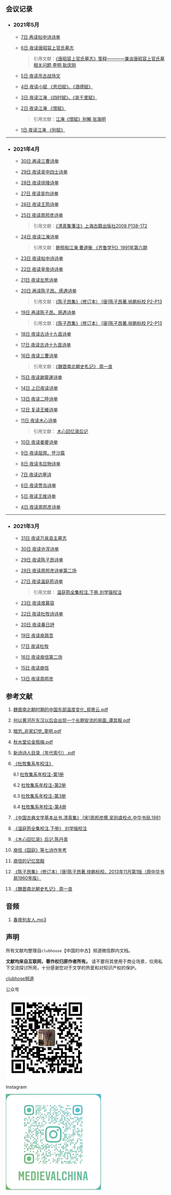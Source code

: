 ## 会议记录
- ### 2021年5月
  + [7日 再读帖中诗诗单](meetings/2021-05/5-7再读帖中诗.pdf)

  + [6日 夜读唐昭容上官氏墓志](meetings/2021-05/5-6夜读唐昭容上官氏墓志.pdf)
    > 引用文献：[《唐昭容上官氏墓志》笺释————兼谈唐昭容上官氏墓相关问题 李明 耿庆刚](references/唐昭容上官氏墓志_笺释_兼谈唐昭容上官氏墓相关问题_李明_耿庆刚.pdf)

  + [5日 夜读吊古战场文](meetings/2021-05/5-5夜读吊古战场文.pdf)

  + [4日 夜读小赋 《思旧赋》、《酒德赋》](meetings/2021-05/5-4夜读小赋。思旧赋。酒德赋.pdf)

  + [3日 夜读江淹 《四时赋》、《哀千里赋》](meetings/2021-05/5-3夜读江淹。四时赋。哀千里赋。.pdf)

  + [2日 夜读江淹 《恨赋》](meetings/2021-05/5-2夜读江淹。恨赋.pdf)
    > 引用文献：[江淹《恨赋》别解 张海明](references/江淹_恨赋_别解_张海明.pdf)

  + [1日 夜读江淹 《别赋》](meetings/2021-05/5-1夜读江淹。别赋.pdf)

---

- ### 2021年4月
  + [30日 再读三曹诗单](meetings/2021-04/4-30再读三曹.pdf)

  + [29日 夜读吴中四士诗单](meetings/2021-04/4-29夜读吴中四士.pdf)
  
  + [28日 夜读徐陵诗单](meetings/2021-04/4-28夜读徐陵.pdf)
  
  + [27日 夜读吴均诗单](meetings/2021-04/4-27夜读吴均.pdf)
  
  + [26日 夜读王筠诗单](meetings/2021-04/4-26夜读王筠.pdf)
  
  + [25日 夜读周邦彦诗单](meetings/2021-04/4-25夜读周邦彦.pdf)
    > 引用文献：[《清真集箋注》上海古籍出版社2008 P138-172](references/《清真集箋注》上海古籍出版社2008P138-172.pdf)
  
  + [24日 夜读江淹诗单](meetings/2021-04/4-24夜读江淹.pdf)
    > 引用文献：[鲍照和江淹 曹道衡 《齐鲁学刊》1991年第六期](references/鲍照和江淹.pdf)
   
  + [23日 夜读帖中诗诗单](meetings/2021-04/4-23夜读帖中诗.pdf)
  
  + [22日 夜读皇帝诗诗单](meetings/2021-04/4-22夜读皇帝诗更新.pdf)

  + [21日 夜读左思诗单](meetings/2021-04/4-21夜读左思.pdf)

  + [20日 再读陈子昂。感遇诗单](meetings/2021-04/4-19再读陈子昂。感遇.pdf)
    > 引用文献：[《陈子昂集》（修订本） [唐]陈子昂著.徐鹏标校 P2-P13](references/《陈子昂集》(修订本)[唐]陈子昂著.徐鹏标校。2013年11月第1版(原中华书局1960年版).pdf)

  + [19日 再读陈子昂。感遇诗单](meetings/2021-04/4-19再读陈子昂。感遇.pdf)
    > 引用文献：[《陈子昂集》（修订本） [唐]陈子昂著.徐鹏标校 P2-P13](references/《陈子昂集》(修订本)[唐]陈子昂著.徐鹏标校。2013年11月第1版(原中华书局1960年版).pdf)

  + [18日 夜读古诗十九首诗单](meetings/2021-04/4-17。18夜读古诗十九首.pdf)

  + [17日 夜读古诗十九首诗单](meetings/2021-04/4-17。18夜读古诗十九首.pdf)

  + [16日 夜读三曹诗单](meetings/2021-04/4-16夜读三曹.pdf)
    > 引用文献：[《魏晋南北朝史札记》 周一良](references/4-16_魏晋南北朝史札记_周一良.pdf)

  + [15日 夜读謝靈運诗单](meetings/2021-04/4-15夜读謝靈運.pdf)

  + [14日 上巳夜读诗单](meetings/2021-04/4-14上巳夜读.pdf)
  
  + [13日 夜读二陸诗单](meetings/2021-04/4-13二陸.pdf)
  
  + [12日 复读王維诗单](meetings/2021-04/4-12复读王維.pdf)
  
  + [11日 夜读木心诗单](meetings/2021-04/4-11木心.pdf)
    > 引用文献： [木心回忆录后记](references/木心回忆录后记.pdf)

  + [10日 夜读姜夔诗单](meetings/2021-04/4-10姜夔.pdf)
  
  + [9日 夜读屈原。怀沙篇](meetings/2021-04/4-9屈原怀沙篇.pdf)
  
  + [8日 夜读韦应物诗单](meetings/2021-04/4-8韦应物.pdf)

  + [7日 夜读边塞诗](meetings/2021-04/4-7边塞诗.pdf)

  + [6日 夜读贾岛诗单](meetings/2021-04/4-6贾岛.pdf)

  + [5日 夜读王维诗单](meetings/2021-04/4-5王维.pdf)

  + [4日 夜读周邦彦诗单](meetings/2021-04/4-4周邦彦.pdf)

---

- ### 2021年3月
  + [31日 夜读万泉县主墓志](meetings/2021-03/3-31夜读万泉县主墓志.pdf)
  
  + [30日 夜读许浑诗单](meetings/2021-03/3-30夜读许浑诗单.pdf)
  
  + [29日 夜读陈子昂诗单](meetings/2021-03/3-29夜读陈子昂诗单.pdf)
  
  + [28日 夜读周邦彦诗单第二场](meetings/2021-03/3-28夜读周邦彦诗单.pdf)

  + [27日 夜读温庭筠诗单](meetings/2021-03/3-27夜读温庭筠诗单.pdf)
    > 引用文献： [温庭筠全集校注.下册.刘学锴校注](references/温庭筠全集校注.下册.刘学锴校注.pdf)

  + [23日 夜读席慕容](meetings/2021-03/3-23夜读席慕容.pdf)

  + [22日 夜读杜牧诗诗单](meetings/2021-03/3-22夜读杜牧诗.pdf)

  + [20日 夜读春日詩](meetings/2021-03/3-20夜读春日詩.pdf)

  + [19日 夜读庾肩吾](meetings/2021-03/3-19夜读庾肩吾.pdf)

  + [17日 夜读杜牧](meetings/2021-03/3-17夜读杜牧.pdf)
  
  + [16日 夜读庾信第二场](meetings/2021-03/3-16日夜读庾信第二场.pdf)

  + [15日 夜读庾信](meetings/2021-03/3-15夜读庾信.pdf)

  + [13日 夜读周邦彦](meetings/2021-03/3-13夜读周邦彦.pdf)


## 参考文献

1. [魏晋南北朝时期的中国东部温度变化_郑景云.pdf](references/魏晋南北朝时期的中国东部温度变化_郑景云.pdf)

2. [何以黄河在东汉以后会出现一个长期安流的局面_谭其服.pdf](references/何以黄河在东汉以后会出现一个长期安流的局面_谭其服.pdf)
   
3. [暗恐_非家幻觉_童明.pdf](./references/暗恐_非家幻觉_童明.pdf)
   
4. [秋水堂论金瓶梅.pdf](./references/秋水堂论金瓶梅.pdf)
   
5. [新诗诗人目录（年代索引）.pdf](./references/新诗诗人目录(年代索引).pdf)

6. [《杜牧集系年校注》](./references/杜牧集系年校注_全四册/index.md)  

    6.1 [杜牧集系年校注-第1册](./references/杜牧集系年校注_全四册/杜牧集系年校注-第1册.pdf)  
  
    6.2 [杜牧集系年校注-第2册](./references/杜牧集系年校注_全四册/杜牧集系年校注-第2册.pdf)  

    6.3 [杜牧集系年校注-第3册](./references/杜牧集系年校注_全四册/杜牧集系年校注-第3册.pdf)  

    6.4 [杜牧集系年校注-第4册](./references/杜牧集系年校注_全四册/杜牧集系年校注-第4册.pdf)  
  
7. [《中国古典文学基本丛书.清真集》 [宋]周邦彦撰.吴则虞校点.中华书局.1981](./references/中国古典文学基本丛书.清真集.宋周邦彦撰.吴则虞校点.中华书局.1981.pdf)

8. [《温庭筠全集校注.下册》 刘学锴校注](./references/温庭筠全集校注.下册.刘学锴校注.pdf)

9. [《木心回忆录》后记.陈丹青](.references/木心回忆录后记.pdf)

10. [庾信《园庭》等七诗作年考](references/庾信《园庭》等七诗作年考.pdf)

11. [庾信的记忆宫殿](references/庾信的记忆宫殿.pdf)

12. [《陈子昂集》（修订本）[唐]陈子昂著.徐鹏标校。2013年11月第1版（原中华书局1960年版）](references/《陈子昂集》(修订本)[唐]陈子昂著.徐鹏标校。2013年11月第1版(原中华书局1960年版).pdf)

13. [《魏晋南北朝史札记》 周一良](references/4-16_魏晋南北朝史札记_周一良.pdf)



## 音频
1. [春夜别友人.mp3](./assets/audio/春夜别友人.mp3)

## 声明
所有文献均整理自`clubhouse`【中国的中古】频道微信群内文档。

**文献均来自互联网，著作权归原作者所有。** 请不要将其使用于商业场景，仅用私下交流探讨所用，十分感谢您对于文学的热爱和对知识产权的保护。

[clubhose频道](https://www.joinclubhouse.com/club/%E4%B8%AD%E5%9C%8B%E7%9A%84%E4%B8%AD%E5%8F%A4)

公众号

![公众号](./assets/images/qr_code.jpg)

Instagram

![Instagram Medieval-China](./assets/images/ins-Medieval-China.png)
